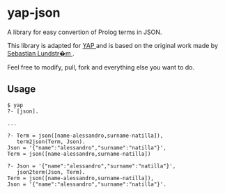 yap-json
========

A library for easy convertion of Prolog terms in JSON.

This library is adapted for <a href="http://www.dcc.fc.up.pt/~vsc/Yap/"> YAP </a>
and is based on the original work made by <a href="https://github.com/khueue"> Sebastian Lundstr�m </a>.

Feel free to modify, pull, fork and everything else you want to do.

## Usage
    $ yap
    ?- [json].
    
    ...
    
    ?- Term = json([name-alessandro,surname-natilla]),
       term2json(Term, Json).
    Json = '{"name":"alessandro","surname":"natilla"}',
    Term = json([name-alessandro,surname-natilla])
    
    ?- Json = '{"name":"alessandro","surname":"natilla"}',
       json2term(Json, Term).
    Term = json([name-alessandro,surname-natilla]),
    Json = '{"name":"alessandro","surname":"natilla"}'.

##



